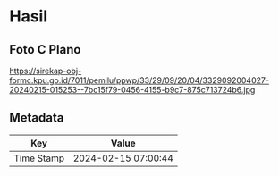 # Hasil

## Foto C Plano

https://sirekap-obj-formc.kpu.go.id/7011/pemilu/ppwp/33/29/09/20/04/3329092004027-20240215-015253--7bc15f79-0456-4155-b9c7-875c713724b6.jpg


## Metadata

| Key        | Value               |
| ---------- | ------------------- |
| Time Stamp | 2024-02-15 07:00:44 |



